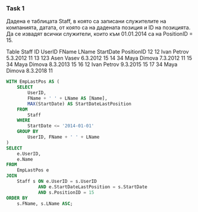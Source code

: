 ### Task 1
Дадена е таблицата Staff, в която са записани служителите на компанията, датата, от която са на дадената позиция и ID на позицията.
Да се извадят всички служители, които към 01.01.2014 са на PositionID = 15.

Table Staff
ID	UserID	FName	LName	StartDate	PositionID
12	12	Ivan	Petrov	5.3.2012	11
13	123	Asen 	Vasev	  6.3.2012	15
14	34	Maya	Dimova	7.3.2012	11
15	34	Maya	Dimova	8.3.2013	15
16	12	Ivan	Petrov	9.3.2015	15
17	34	Maya	Dimova	8.3.2018	11

```sql
WITH EmpLastPos AS (
    SELECT 
        UserID, 
        FName + ' ' + LName AS [Name],
        MAX(StartDate) AS StartDateLastPosition 
    FROM 
        Staff
    WHERE 
        StartDate <= '2014-01-01'
    GROUP BY 
        UserID, FName + ' ' + LName
)
SELECT 
    e.UserID, 
    e.Name
FROM 
    EmpLastPos e
JOIN 
    Staff s ON e.UserID = s.UserID 
            AND e.StartDateLastPosition = s.StartDate 
            AND s.PositionID = 15
ORDER BY 
    s.FName, s.LName ASC;
```
